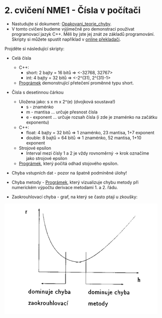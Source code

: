 # 2. cvičení NME1 - Čísla v počítači

* Nastudujte si dokument: [Opakovani_teorie_chyby](https://github.com/SebastianLorenz/NME1cv/blob/master/cv2/teorie_chyby.pdf).
* V tomto cvičení budeme výjimečně pro demonstraci používat programovací jazyk C++. Měli by jste jej znát ze základů programování. Skripty si můžete spustit například v [online překladači](https://www.tutorialspoint.com/compile_cpp11_online.php).

Projděte si následující skripty:

* Celá čísla
  * C++:
    * short: 2 bajty = 16 bitů => <-32768, 32767>
    * int: 4 bajty = 32 bitů => <-2^(31), 2^(31)-1>
  * [Prográmek](https://github.com/SebastianLorenz/NME1cv/blob/master/cv2/preteceni.cpp) demonstrující přetečení proměnné typu short.
  
* Čísla s desetinnou čárkou
  * Uložena jako: s x m x 2^(e) (dvojková soustava!)
    * s - znaménko
    * m - mantisa ... určuje přesnost čísla
    * e - exponent ... určuje rozsah čísla (i zde je znaménko na začátku exponentu)
  * C++:
    * float: 4 bajty = 32 bitů => 1 znaménko, 23 mantisa, 1+7 exponent
    * double: 8 bajtů = 64 bitů => 1 znaménko, 52 mantisa, 1+10 exponent
  * Strojové epsilon
    * Interval mezi čísly 1 a 2 je vždy rovnoměrný -> krok označíme jako strojové epsilon
  * [Prográmek](https://github.com/SebastianLorenz/NME1cv/blob/master/cv2/strojove_epsilon.cpp), který počítá odhad stojového epsilon.


* Chyba vstupních dat - pozor na špatně podmíněné úlohy!
* Chyba metody - [Prográmek](https://github.com/SebastianLorenz/NME1cv/blob/master/cv2/chyba_metody.m), který vizualizuje chybu metody při numerickém výpočtu derivace metodami 1. a 2. řádu.
* Zaokrouhlovací chyba - graf, na který se často ptají u zkoušky:

![alt text](https://github.com/SebastianLorenz/NME1cv/blob/master/cv2/chyba.gif)


